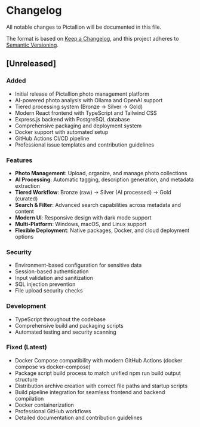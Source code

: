 # Changelog

All notable changes to Pictallion will be documented in this file.

The format is based on [Keep a Changelog](https://keepachangelog.com/en/1.0.0/),
and this project adheres to [Semantic Versioning](https://semver.org/spec/v2.0.0.html).

## [Unreleased]

### Added
- Initial release of Pictallion photo management platform
- AI-powered photo analysis with Ollama and OpenAI support
- Tiered processing system (Bronze → Silver → Gold)
- Modern React frontend with TypeScript and Tailwind CSS
- Express.js backend with PostgreSQL database
- Comprehensive packaging and deployment system
- Docker support with automated setup
- GitHub Actions CI/CD pipeline
- Professional issue templates and contribution guidelines

### Features
- **Photo Management**: Upload, organize, and manage photo collections
- **AI Processing**: Automatic tagging, description generation, and metadata extraction
- **Tiered Workflow**: Bronze (raw) → Silver (AI processed) → Gold (curated)
- **Search & Filter**: Advanced search capabilities across metadata and content
- **Modern UI**: Responsive design with dark mode support
- **Multi-Platform**: Windows, macOS, and Linux support
- **Flexible Deployment**: Native packages, Docker, and cloud deployment options

### Security
- Environment-based configuration for sensitive data
- Session-based authentication
- Input validation and sanitization
- SQL injection prevention
- File upload security checks

### Development
- TypeScript throughout the codebase
- Comprehensive build and packaging scripts
- Automated testing and security scanning

### Fixed (Latest)
- Docker Compose compatibility with modern GitHub Actions (docker compose vs docker-compose)
- Package script build process to match unified npm run build output structure
- Distribution archive creation with correct file paths and startup scripts
- Build pipeline integration for seamless frontend and backend compilation
- Docker containerization
- Professional GitHub workflows
- Detailed documentation and contribution guidelines